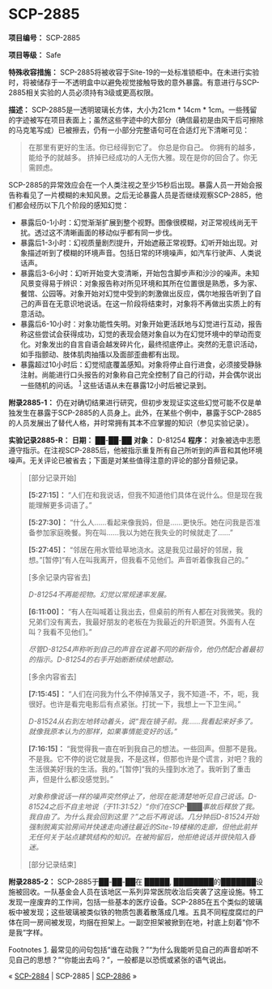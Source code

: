 # SCP-2885
                        


**项目编号：** SCP-2885

**项目等级：** Safe

**特殊收容措施：** SCP-2885将被收容于Site-19的一处标准锁柜中。在未进行实验时，将被储存于一不透明盒中以避免视觉接触导致的意外暴露。有意进行与SCP-2885相关实验的人员必须持有3级或更高权限。

**描述：** SCP-2885是一透明玻璃长方体，大小为21cm * 14cm * 1cm。一些残留的字迹被写在项目表面上；虽然这些字迹中的大部分（确信最初是由风干后可擦除的马克笔写成）已被擦去，仍有一小部分完整语句可在合适灯光下清晰可见：


> 在那里有更好的生活。你已经得到它了。
你总是你自己。
你拥有的越多，能给予的就越多。
挤掉已经成功的人无伤大雅。现在是你的回合了。你无需顾虑。
> 

SCP-2885的异常效应会在一个人类注视之至少15秒后出现。暴露人员一开始会报告称看见了一片模糊的未知风景。之后无论暴露人员是否继续观察SCP-2885，他们都会经历以下几个阶段的感知幻觉：

- 暴露后0-1小时：幻觉渐渐扩展到整个视野。图像很模糊，对正常视线尚无干扰。透过这不清晰画面的移动似乎都有同一步伐。
- 暴露后1-3小时：幻视质量剧烈提升，开始遮蔽正常视野。幻听开始出现。对象描述听到了模糊的环境声音。包括日常的环境噪声，如汽车行驶声、人类说话声。
- 暴露后3-6小时：幻听开始变大变清晰，开始包含脚步声和沙沙的噪声。未知风景变得易于辨识：对象报告称对所见环境和其所在位置很是熟悉，多为家、餐馆、公园等。对象开始对幻觉中受到的刺激做出反应，偶尔地报告听到了自己的声音在无意识地说话。在这一阶段将结束时，对象将不再做出实质上的有意活动。
- 暴露后6-10小时：对象功能性失明。对象开始更活跃地与幻觉进行互动，报告称这些尝试会获得成功，幻觉的表现会随对象自以为在幻觉环境中的举动而变化。对象发出的自言自语会越发碎片化，最终彻底停止。突然的无意识活动，如手指颤动、肢体肌肉抽搐以及面部歪曲都有出现。
- 暴露超过10小时后：幻觉彻底覆盖感知。对象将停止自行进食，必须接受静脉注射。尚能进行口头报告的对象称自己完全控制了自己的行动，并会偶尔说出一些随机的问话。<sup class='footnoteref'>
 <a shape='rect' class='footnoteref' id='footnoteref-1' href='javascript:;' onclick='WIKIDOT.page.utils.scrollToReference(&apos;footnote-1&apos;)'>1</a>
</sup>这些话语从未在暴露12小时后被记录到。

**附录2885-1：** 仍在对确切结果进行研究，但初步发现证实这些幻觉可能不仅是单独发生在暴露于SCP-2885的人员身上。此外，在某些个例中，暴露于SCP-2885的人员发展出了替代人格，并时常拥有其本不应掌握的知识（参见实验记录）。

**实验记录2885-R：** 
**日期：** ██-██-██
**对象：** D-81254
**程序：** 对象被选中志愿遵守指示。在注视SCP-2885后，他被指示重复所有自己所听到的声音和其他环境噪声。无关评论已被省去；下面是对某些值得注意的评论的部分音频记录。


> [部分记录开始]
> 
> **[5:27:15]：** “人们在和我说话，但我不知道他们具体在说什么。但是现在我能理解更多词语了。”
> 
> **[5:27:30]：** “什么人……看起来像我妈，但是……更快乐。她在问我是否准备参加家庭晚餐。狗在叫……我以为她在我失业的时候就走了……”
> 
> **[5:27:45]：** “邻居在用水管给草地浇水。这是我见过最好的邻居，我想。”[暂停]“有人在叫我离开，但我看不见他们。声音听着像我自己的。”
> 
> [多余记录内容省去]
> 
> *D-81254不再能视物。幻觉以常规速率发展。* 
> 
> **[6:11:00]：** “有人在叫喊着让我出去，但桌前的所有人都在对我微笑。我的兄弟们没有离去，我最好朋友的老板在为我最近的升职道贺。外面有人在叫？我看不见他们。”
> 
> *尽管D-81254声称听到自己的声音在说着不同的新指令，他仍然配合着最初的指示。D-81254的右手开始断断续续地颤动。* 
> 
> [多余内容省去]
> 
> **[7:15:45]：** “人们在问我为什么不停掉落叉子，我不知道-不，不，呃，我很好。也许是看完电影后有点紧张。打扰一下，我想上一下卫生间。”
> 
> *D-81524从右到左地转动着头，说“我在镜子前。我……我看起来好多了。就像我原本认为的那样，如果事情能变好的话。”* 
> 
> **[7:16:15]：** “我觉得我一直在听到我自己的想法。一些回声。但那不是我。不是我。它不停的说它就是我，不是这样，但那也许是个谎言，对吧？我的生活很美好!我的生活。我的。”[暂停]“我的头撞到水池了。我听到了重击声，但是什么都没感觉到。”
> 
> *对象称像说话一样的噪声突然停止了，他现在能清楚地听见自己说话。D-81524之后不自主地说（于11:31:52）“你们在SCP-███事故后释放了我。我自由了。为什么我会回到这里？”之后不再说话。几分钟后D-81524开始强制脱离实验房间并快速走向通往最近的Site-19楼梯的走廊，但他此前并无任何关于站点建筑结构的知识。在被拘留后，他拒绝说话并很快陷入昏迷。* 
> 
> [部分记录结束]
> 

**附录2885-2：** SCP-2885于██-██-██在 █████, ████████的███████设施被回收。一队基金会人员在该地区一系列异常医院收治后突袭了这座设施。特工发现一座废弃的工作间，包括一些基本的医疗设备。SCP-2885在五个类似的玻璃板中被发现；这些玻璃被类似铁的物质包裹着散落成几堆。五具不同程度腐烂的尸体在同一房间被发现，均捆在担架上。一副空担架被掀到在地，衬底上刻着“你不是我“字样。


Footnotes
<a shape='rect' href='javascript:;' onclick='WIKIDOT.page.utils.scrollToReference(&apos;footnoteref-1&apos;)'>1</a>. 最常见的问句包括“谁在动我？”“为什么我能听见自己的声音却听不见自己的思想？”“你能出去吗？”，一般都是以恐慌或紧张的语气说出。



« [SCP-2884](/scp-2884) | SCP-2885 | [SCP-2886](/scp-2886) »





                    